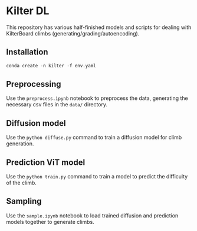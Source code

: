# Kilter DL

This repository has various half-finished models and scripts for dealing with KilterBoard climbs (generating/grading/autoencoding).

## Installation

```python
conda create -n kilter -f env.yaml
```

## Preprocessing

Use the `preprocess.ipynb` notebook to preprocess the data, generating the necessary csv files in the `data/` directory.

## Diffusion model

Use the `python diffuse.py` command to train a diffusion model for climb generation.

## Prediction ViT model

Use the `python train.py` command to train a model to predict the difficulty of the climb.

## Sampling

Use the `sample.ipynb` notebook to load trained diffusion and prediction models together to generate climbs.
